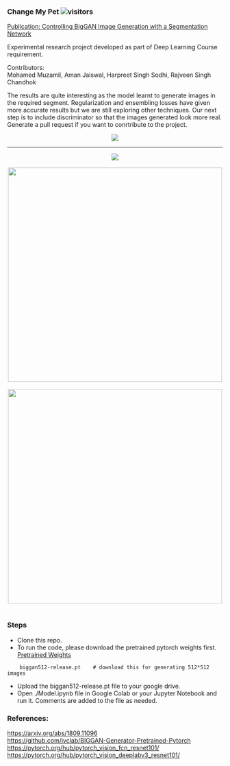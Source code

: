 ### Change My Pet ![visitors](https://visitor-badge.glitch.me/badge?page_id=mohd-muzamil.IrisDashboard)
[Publication: Controlling BigGAN Image Generation with a Segmentation Network](https://link.springer.com/chapter/10.1007/978-3-030-88942-5_21)

Experimental research project developed as part of Deep Learning Course requirement.

Contributors: <br>
Mohamed Muzamil, Aman Jaiswal, Harpreet Singh Sodhi, Rajveen Singh Chandhok

The results are quite interesting as the model learnt to generate images in the required segment. 
Regularization and ensembling losses have given more accurate results but we are still exploring other techniques. 
Our next step is to include discriminator so that the images generated look more real. Generate a pull request if you want to conrtribute to the project.

<div align="center">
    <a>
        <img src="https://github.com/harpreetsodhi/ChangeMyPet_Deep_Learning_Model/blob/master/assets/example2.png?raw=true" />
    </a>
</div>
<hr />
<div align="center">
    <a>
        <img src="https://github.com/harpreetsodhi/ChangeMyPet_Deep_Learning_Model/blob/master/assets/example1.png?raw=true">
    </a>
</div>
<br />

<div align="center">
    <a>
        <img src="https://raw.githubusercontent.com/harpreetsodhi/ChangeMyPet_Deep_Learning_Model/master/assets/gif2.gif" width="500" height="500"/>
    </a>
</div>
<br />
<div align="center">
    <a>
        <img src="https://raw.githubusercontent.com/harpreetsodhi/ChangeMyPet_Deep_Learning_Model/master/assets/gif1.gif" width="500" height="500"/>
    </a>
</div>

<br />

### Steps
- Clone this repo.
- To run the code, please download the pretrained pytorch weights first. [Pretrained Weights](https://github.com/ivclab/BigGAN-Generator-Pretrained-Pytorch/releases/tag/v0.0.0)
```shell
    biggan512-release.pt    # download this for generating 512*512 images
```
- Upload the biggan512-release.pt file to your google drive.
- Open ./Model.ipynb file in Google Colab or your Jupyter Notebook and run it. Comments are added to the file as needed.

 

### References:
https://arxiv.org/abs/1809.11096 <br>
https://github.com/ivclab/BIGGAN-Generator-Pretrained-Pytorch <br>
https://pytorch.org/hub/pytorch_vision_fcn_resnet101/ <br>
https://pytorch.org/hub/pytorch_vision_deeplabv3_resnet101/ <br>
